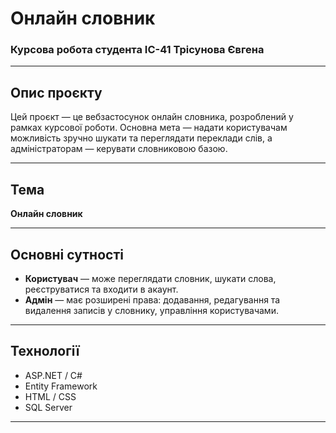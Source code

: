 # Онлайн словник

### Курсова робота студента ІС-41 Трісунова Євгена

---

## Опис проєкту

Цей проєкт — це вебзастосунок онлайн словника, розроблений у рамках курсової роботи. Основна мета — надати користувачам можливість зручно шукати та переглядати переклади слів, а адміністраторам — керувати словниковою базою.

---

## Тема

**Онлайн словник**

---

## Основні сутності

- **Користувач** — може переглядати словник, шукати слова, реєструватися та входити в акаунт.
- **Адмін** — має розширені права: додавання, редагування та видалення записів у словнику, управління користувачами.

---

## Технології

- ASP.NET / C#
- Entity Framework
- HTML / CSS
- SQL Server

---
